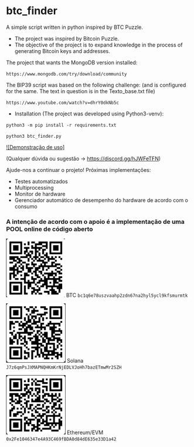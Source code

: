 # btc_finder
A simple script written in python inspired by BTC Puzzle.

* The project was inspired by Bitcoin Puzzle.
* The objective of the project is to expand knowledge in the process of generating Bitcoin keys and addresses.

The project that wants the MongoDB version installed:
```
https://www.mongodb.com/try/download/community
```
The BIP39 script was based on the following challenge: (and is configured for the same. The text in question is in the Texto_base.txt file)
```
https://www.youtube.com/watch?v=dhrY0dkNb5c
```

* Installation (The project was developed using Python3-venv):

```
python3 -m pip install -r requirements.txt
```
```
python3 btc_finder.py
```
[![Demonstração de uso]](https://www.youtube.com/watch?v=igaNrEXukRA)

(Qualquer dúvida ou sugestão -> https://discord.gg/hJWFeTFN)

Ajude-nos a continuar o projeto! Próximas implementações:

* Testes automatizados
* Multiprocessing
* Monitor de hardware
* Gerenciador automático de desempenho do hardware de acordo com o consumo
### A intenção de acordo com o apoio é a implementação de uma POOL online de código aberto 

![BTC Wallet](apoio/BTC_address.jpg) BTC ```bc1q6e78uszvaahp2zdn67na2hyl5ycl9kfsmurmtk```

![Solana Wallet](apoio/Solana_address.jpg) Solana ```J7z6qmPsJXMAPNQHKmKrNjEDLVJoHh7bazETmwMr2SZH```

![Ethereum/EVM Wallet](apoio/Ethereum-EVM_address.jpg) Ethereum/EVM ```0x2Fe1046347e4A93C469fBDA0d84dE635e33D1a42```